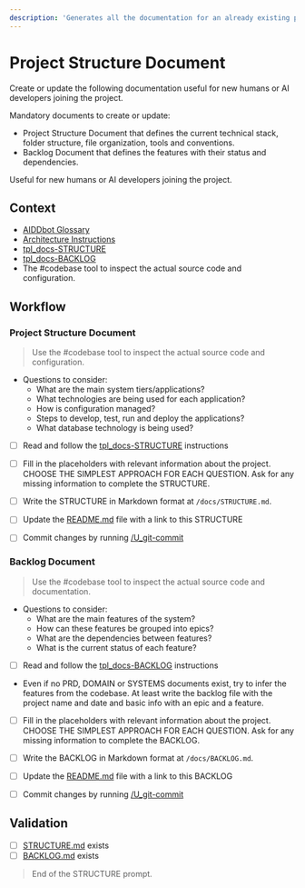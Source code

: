 ```yaml
---
description: 'Generates all the documentation for an already existing project.'
---
```


# Project Structure Document

Create or update the following documentation useful for new humans or AI developers joining the project.

Mandatory documents to create or update:
- Project Structure Document that defines the current technical stack, folder structure, file organization, tools and conventions.
- Backlog Document that defines the features with their status and dependencies.

Useful for new humans or AI developers joining the project.

## Context

- [AIDDbot Glossary](../instructions/aidd_glossary.instructions.md)
- [Architecture Instructions](../instructions/bst_architecture.instructions.md)
- [tpl_docs-STRUCTURE](../instructions/tpl_docs-STRUCTURE.instructions.md)
- [tpl_docs-BACKLOG](../instructions/tpl_docs-BACKLOG.instructions.md)
- The #codebase tool to inspect the actual source code and configuration.

## Workflow

### Project Structure Document

> Use the #codebase tool to inspect the actual source code and configuration.
- Questions to consider:
  - What are the main system tiers/applications?
  - What technologies are being used for each application?
  - How is configuration managed?
  - Steps to develop, test, run and deploy the applications?
  - What database technology is being used?

- [ ] Read and follow the [tpl_docs-STRUCTURE](../instructions/tpl_docs-STRUCTURE.instructions.md) instructions

- [ ] Fill in the placeholders with relevant information about the project. CHOOSE THE SIMPLEST APPROACH FOR EACH QUESTION. Ask for any missing information to complete the STRUCTURE.

- [ ] Write the STRUCTURE in Markdown format at `/docs/STRUCTURE.md`.

- [ ] Update the [README.md](/README.md) file with a link to this STRUCTURE

- [ ] Commit changes by running [/U_git-commit](U_git-commit.prompt.md)

### Backlog Document

 > Use the #codebase tool to inspect the actual source code and documentation.
- Questions to consider:
  - What are the main features of the system?
  - How can these features be grouped into epics?
  - What are the dependencies between features?
  - What is the current status of each feature?

- [ ] Read and follow the [tpl_docs-BACKLOG](../instructions/tpl_docs-BACKLOG.instructions.md) instructions

- Even if no PRD, DOMAIN or SYSTEMS documents exist, try to infer the features from the codebase. At least write the backlog file with the project name and date and basic info with an epic and a feature.

- [ ] Fill in the placeholders with relevant information about the project. CHOOSE THE SIMPLEST APPROACH FOR EACH QUESTION. Ask for any missing information to complete the BACKLOG.

- [ ] Write the BACKLOG in Markdown format at `/docs/BACKLOG.md`.

- [ ] Update the [README.md](/README.md) file with a link to this BACKLOG

- [ ] Commit changes by running [/U_git-commit](U_git-commit.prompt.md)

## Validation

- [ ] [STRUCTURE.md](/docs/STRUCTURE.md) exists
- [ ] [BACKLOG.md](/docs/BACKLOG.md) exists

> End of the STRUCTURE prompt.
